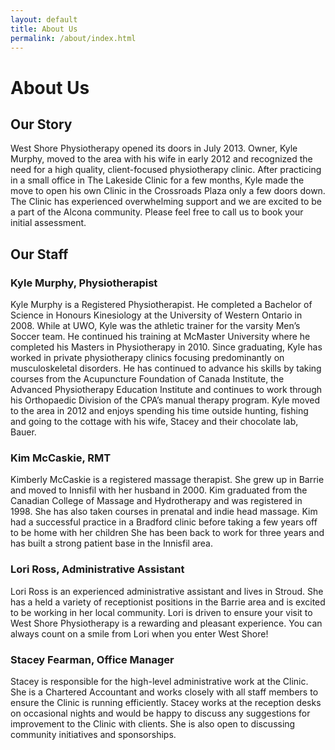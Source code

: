 ```yaml
---
layout: default
title: About Us
permalink: /about/index.html
---
```


# About Us

## Our Story

West Shore Physiotherapy opened its doors in July 2013. Owner, Kyle Murphy, moved to the area with his wife in early 2012 and recognized the need for a high quality, client-focused physiotherapy clinic. After practicing in a small office in The Lakeside Clinic for a few months, Kyle made the move to open his own Clinic in the Crossroads Plaza only a few doors down. The Clinic has experienced overwhelming support and we are excited to be a part of the Alcona community. Please feel free to call us to book your initial assessment.


## Our Staff

### Kyle Murphy, Physiotherapist

Kyle Murphy is a Registered Physiotherapist. He completed a Bachelor of Science in Honours Kinesiology at the University of Western Ontario in 2008. While at UWO, Kyle was the athletic trainer for the varsity Men’s Soccer team. He continued his training at McMaster University where he completed his Masters in Physiotherapy in 2010. Since graduating, Kyle has worked in private physiotherapy clinics focusing predominantly on musculoskeletal disorders. He has continued to advance his skills by taking courses from the Acupuncture Foundation of Canada Institute, the Advanced Physiotherapy Education Institute and continues to work through his Orthopaedic Division of the CPA’s manual therapy program. Kyle moved to the area in 2012 and enjoys spending his time outside hunting, fishing and going to the cottage with his wife, Stacey and their chocolate lab, Bauer.

### Kim McCaskie, RMT

Kimberly McCaskie is a registered massage therapist. She grew up in Barrie and moved to Innisfil with her husband in 2000. Kim graduated from the Canadian College of Massage and Hydrotherapy and was registered in 1998. She has also taken courses in prenatal and indie head massage. Kim had a successful practice in a Bradford clinic before taking a few years off to be home with her children She has been back to work for three years and has built a strong patient base in the Innisfil area. 

### Lori Ross, Administrative Assistant

Lori Ross is an experienced administrative assistant and lives in Stroud. She has a held a variety of receptionist positions in the Barrie area and is excited to be working in her local community. Lori is driven to ensure your visit to West Shore Physiotherapy is a rewarding and pleasant experience. You can always count on a smile from Lori when you enter West Shore!

### Stacey Fearman, Office Manager

Stacey is responsible for the high-level administrative work at the Clinic. She is a Chartered Accountant and works closely with all staff members to ensure the Clinic is running efficiently. Stacey works at the reception desks on occasional nights and would be happy to discuss any suggestions for improvement to the Clinic with clients. She is also open to discussing community initiatives and sponsorships.
